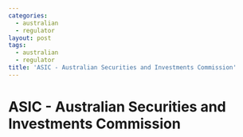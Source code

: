 ```yaml
---
categories:
  - australian
  - regulator
layout: post
tags:
  - australian
  - regulator
title: 'ASIC - Australian Securities and Investments Commission'
---
```

# ASIC - Australian Securities and Investments Commission
